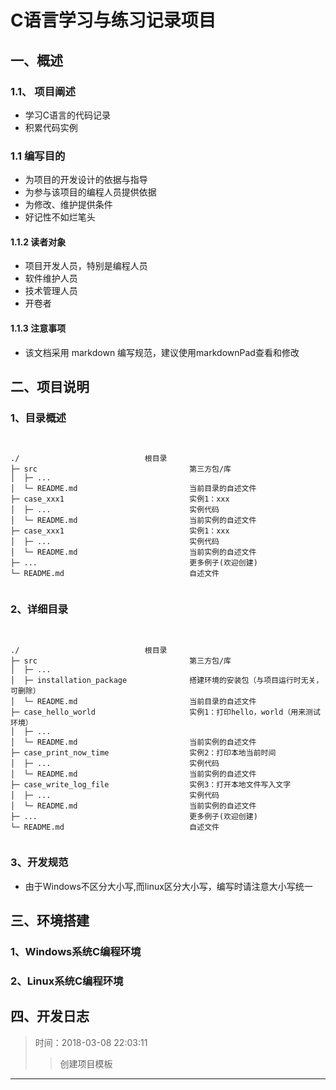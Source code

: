 # C语言学习与练习记录项目

## 一、概述



###  1.1、 项目阐述

+ 学习C语言的代码记录
+ 积累代码实例

###  1.1 编写目的

+ 为项目的开发设计的依据与指导
+ 为参与该项目的编程人员提供依据
+ 为修改、维护提供条件
+ 好记性不如烂笔头

#### 1.1.2 读者对象

+ 项目开发人员，特别是编程人员
+ 软件维护人员
+ 技术管理人员
+ 开卷者

####  1.1.3 注意事项

+ 该文档采用 markdown 编写规范，建议使用markdownPad查看和修改

## 二、项目说明

### 1、目录概述

<pre><code>

./                            根目录
├─ src                                  第三方包/库
│  ├─ ...
│  └─ README.md                         当前目录的自述文件
├─ case_xxx1                            实例1：xxx
│  ├─ ...                               实例代码
│  └─ README.md                         当前实例的自述文件
├─ case_xxx1                            实例1：xxx
│  ├─ ...                               实例代码
│  └─ README.md                         当前实例的自述文件
├─ ...                                  更多例子(欢迎创建)
└─ README.md                            自述文件

</code></pre>

### 2、详细目录

<pre><code>

./                            根目录
├─ src                                  第三方包/库
│  ├─ ...                               
│  ├─ installation_package              搭建环境的安装包（与项目运行时无关，可删除）
│  └─ README.md                         当前目录的自述文件
├─ case_hello_world                     实例1：打印hello，world（用来测试环境）
│  ├─ ...
│  └─ README.md                         当前实例的自述文件
├─ case_print_now_time                  实例2：打印本地当前时间
│  ├─ ...                               实例代码
│  └─ README.md                         当前实例的自述文件
├─ case_write_log_file                  实例3：打开本地文件写入文字
│  ├─ ...                               实例代码
│  └─ README.md                         当前实例的自述文件
├─ ...                                  更多例子(欢迎创建)
└─ README.md                            自述文件

</code></pre>


### 3、开发规范

+ 由于Windows不区分大小写,而linux区分大小写，编写时请注意大小写统一


## 三、环境搭建

### 1、Windows系统C编程环境

### 2、Linux系统C编程环境



## 四、开发日志

>时间：2018-03-08 22:03:11
>>创建项目模板
---
>
>>


